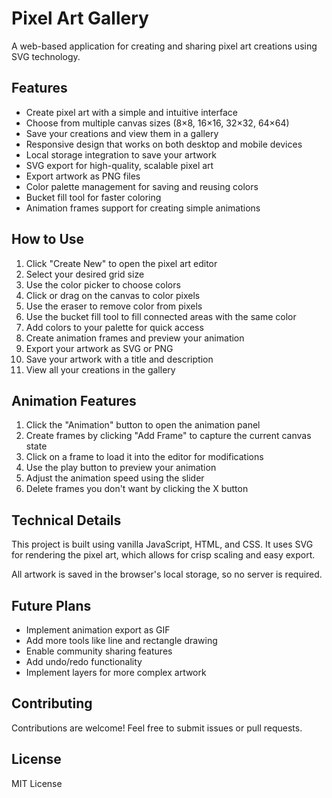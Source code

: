 # Pixel Art Gallery

A web-based application for creating and sharing pixel art creations using SVG technology.

## Features

- Create pixel art with a simple and intuitive interface
- Choose from multiple canvas sizes (8×8, 16×16, 32×32, 64×64)
- Save your creations and view them in a gallery
- Responsive design that works on both desktop and mobile devices
- Local storage integration to save your artwork
- SVG export for high-quality, scalable pixel art
- Export artwork as PNG files
- Color palette management for saving and reusing colors
- Bucket fill tool for faster coloring
- Animation frames support for creating simple animations

## How to Use

1. Click "Create New" to open the pixel art editor
2. Select your desired grid size
3. Use the color picker to choose colors
4. Click or drag on the canvas to color pixels
5. Use the eraser to remove color from pixels
6. Use the bucket fill tool to fill connected areas with the same color
7. Add colors to your palette for quick access
8. Create animation frames and preview your animation
9. Export your artwork as SVG or PNG
10. Save your artwork with a title and description
11. View all your creations in the gallery

## Animation Features

1. Click the "Animation" button to open the animation panel
2. Create frames by clicking "Add Frame" to capture the current canvas state
3. Click on a frame to load it into the editor for modifications
4. Use the play button to preview your animation
5. Adjust the animation speed using the slider
6. Delete frames you don't want by clicking the X button

## Technical Details

This project is built using vanilla JavaScript, HTML, and CSS. It uses SVG for rendering the pixel art, which allows for crisp scaling and easy export.

All artwork is saved in the browser's local storage, so no server is required.

## Future Plans

- Implement animation export as GIF
- Add more tools like line and rectangle drawing
- Enable community sharing features
- Add undo/redo functionality
- Implement layers for more complex artwork

## Contributing

Contributions are welcome! Feel free to submit issues or pull requests.

## License

MIT License